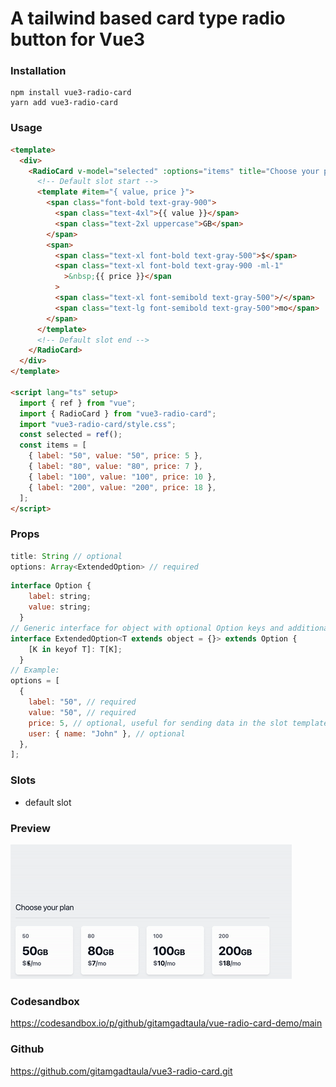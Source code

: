 # A tailwind based card type radio button for Vue3

### Installation

```shell
npm install vue3-radio-card
yarn add vue3-radio-card
```

### Usage

```html
<template>
  <div>
    <RadioCard v-model="selected" :options="items" title="Choose your plan">
      <!-- Default slot start -->
      <template #item="{ value, price }">
        <span class="font-bold text-gray-900">
          <span class="text-4xl">{{ value }}</span>
          <span class="text-2xl uppercase">GB</span>
        </span>
        <span>
          <span class="text-xl font-bold text-gray-500">$</span>
          <span class="text-xl font-bold text-gray-900 -ml-1"
            >&nbsp;{{ price }}</span
          >
          <span class="text-xl font-semibold text-gray-500">/</span>
          <span class="text-lg font-semibold text-gray-500">mo</span>
        </span>
      </template>
      <!-- Default slot end -->
    </RadioCard>
  </div>
</template>

<script lang="ts" setup>
  import { ref } from "vue";
  import { RadioCard } from "vue3-radio-card";
  import "vue3-radio-card/style.css";
  const selected = ref();
  const items = [
    { label: "50", value: "50", price: 5 },
    { label: "80", value: "80", price: 7 },
    { label: "100", value: "100", price: 10 },
    { label: "200", value: "200", price: 18 },
  ];
</script>
```

### Props

```js
title: String // optional 
options: Array<ExtendedOption> // required
```

```js
interface Option {
    label: string;
    value: string;
  }
// Generic interface for object with optional Option keys and additional properties
interface ExtendedOption<T extends object = {}> extends Option {
    [K in keyof T]: T[K];
  }
// Example:
options = [
  {
    label: "50", // required
    value: "50", // required
    price: 5, // optional, useful for sending data in the slot template
    user: { name: "John" }, // optional
  },
];
```

### Slots

- default slot

### Preview

![Preview Gif](https://github.com/gitamgadtaula/vue3-radio-card/blob/main/public/demo.gif?raw=true)

### Codesandbox

https://codesandbox.io/p/github/gitamgadtaula/vue-radio-card-demo/main

 <!-- <img src="/dist/demo.gif" alt="Preview of the component" /> -->

### Github

https://github.com/gitamgadtaula/vue3-radio-card.git
